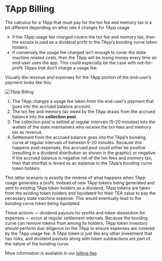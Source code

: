 # TApp Billing
The calculus for a TApp that must pay for the txn fee and memory tax is a bit different depending on what rate it charges for TApp usage.

-   If the TApp usage fee charged covers the txn fee and memory tax, then the excess is paid as a dividend profit to the TApp’s bonding curve token holders.
-   If conversely the usage fee charged isn’t enough to cover the state machine related costs, then the TApp will be losing money every time an end-user uses the app. This could especially be the case with not-for-profit TApps that don’t charge a usage fee.

Visually the revenue and expenses for the TApp portion of the end-user’s payment looks like this:

![TApp Billing](https://user-images.githubusercontent.com/86096370/218186872-384f76cf-4695-4b0f-b9b4-7c5c484f162c.png)

1.  The TApp charges a usage fee taken from the end-user’s payment that goes into the accrued balance account.
2.  The txn fee and memory tax owed by the TApp draws from the accrued balance into the **collection pool**.
3.  The collection pool is settled at regular intervals (5–20 minutes) into the wallets of the state maintainers who receive the txn fees and memory tax as revenue.
4.  Settlement from the accrued balance goes into the TApp’s bonding curve at regular intervals of between 5–20 minutes. Because this happens post-expenses, this accrued pool could either be positive (resulting in a dividend distribution as shown in the graphic) or negative. If the accrued balance is negative net of the txn fees and memory tax, then that shortfall is levied as an expense to the TApp’s bonding curve token holders.

This latter scenario is exactly the reverse of what happens when TApp usage generates a profit. Instead of new TApp tokens being generated and sent to existing TApp token holders as a dividend, TApp tokens are taken from the existing token holders and liquidated for their TEA value to pay the necessary state machine expense. This would eventually lead to the bonding curve token being liquidated.

These actions — dividend payouts for profits and token dissolution for expenses — occur at regular settlement intervals. Because the bonding curve can remove tokens from among its holders, TApp token investors should perform due diligence on the TApp to ensure expenses are covered by the TApp usage fee. A TApp token is just like any other investment that has risks, and dividend payouts along with token subtractions are part of the nature of the bonding curve.

More information is available in our [billing-faq](billing-faq.md).
